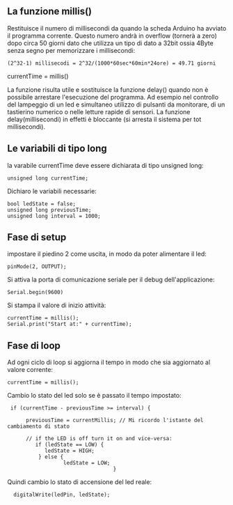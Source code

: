 ## La funzione millis()

Restituisce il numero di millisecondi da quando la scheda Arduino ha avviato il programma corrente. Questo numero andrà in overflow (tornerà a zero) dopo circa 50 giorni dato che utilizza un tipo di dato a 32bit ossia 4Byte senza segno per memorizzare i millisecondi:

    (2^32-1) millisecodi = 2^32/(1000*60sec*60min*24ore) = 49.71 giorni 


currentTime = millis()

La funzione risulta utile e sostituisce la funzione delay() quando non è possibile arrestare l'esecuzione del programma. Ad esempio nel controllo del lampeggio di un led e simultaneo utilizzo di pulsanti da monitorare, di un tastierino numerico o nelle letture rapide di sensori.
La funzione delay(millisecondi) in effetti è bloccante (si arresta il sistema per tot millisecondi). 

## Le variabili di tipo long 

la varabile currentTime deve essere dichiarata di tipo unsigned long:

    unsigned long currentTime;
    
Dichiaro le variabili necessarie:

    bool ledState = false;
    unsigned long previousTime;
    unsigned long interval = 1000;  
    
## Fase di setup 

impostare il piedino 2 come uscita, in modo da poter alimentare il led:

    pinMode(2, OUTPUT);
   
Si attiva la porta di comunicazione seriale per il debug dell'applicazione:

    Serial.begin(9600)

Si stampa il valore di inizio attività:

    currentTime = millis();
    Serial.print("Start at:" + currentTime);

## Fase di loop

Ad ogni ciclo di loop si aggiorna il tempo in modo che sia aggiornato al valore corrente:

    currentTime = millis();
    
Cambio lo stato del led solo se è passato il tempo impostato:

     if (currentTime - previousTime >= interval) {
    
          previousTime = currentMillis; // Mi ricordo l'istante del cambiamento di stato 

          // if the LED is off turn it on and vice-versa:
             if (ledState == LOW) {
                ledState = HIGH;
              } else {
                      ledState = LOW;
                                      }
Quindi cambio lo stato di accensione del led reale:
    
      digitalWrite(ledPin, ledState);
